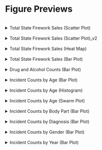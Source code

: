 

# Figure Previews

<br>

<details>
<summary>Total State Firework Sales (Scatter Plot)</summary>
<img src="/reports/figures/Firework Sales ($USD) (scatter_plot).png">

</details>

<br>

<details>
<summary>Total State Firework Sales (Scatter Plot)_v2</summary>
<img src="/reports/figures/Firework Sales ($USD) (scatter_plot) - Ver2.png.png">

</details>


<br>

<details>
<summary>Total State Firework Sales (Heat Map)</summary>
<img src="/reports/figures/Total State Firework Sales ($USD) 2016-2020 (map).png">
</details>

<br>

<details>
<summary>Total State Firework Sales (Bar Plot)</summary>
<img src="/reports/figures/Total Firework Sales ($USD) 2016-2020.png">
</details>

<br>

<details>
<summary>Drug and Alcohol Counts (Bar Plot)</summary>
<img src="/reports/figures/Drug_and_Alcohol_Counts.png">
</details>

<br>

<details>
<summary>Incident Counts by Age (Bar Plot)</summary>
<img src="/reports/figures/Incident Counts by Age_Bar.png">
</details>

<br>

<details>
<summary>Incident Counts by Age (Histogram)</summary>
<img src="/reports/figures/Incident Counts by Age_Hist.png">
</details>

<br>

<details>
<summary>Incident Counts by Age (Swarm Plot)</summary>
<img src="/reports/figures/Incident Counts by Age_Swarm.png">
</details>

<br>

<details>
<summary>Incident Counts by Body Part (Bar Plot)</summary>
<img src="/reports/figures/Incident Counts by Body Part.png">
</details>

<br>

<details>
<summary>Incident Counts by Diagnosis (Bar Plot)</summary>
<img src="/reports/figures/Incident Counts by Diagnosis.png">
</details>

<br>

<details>
<summary>Incident Counts by Gender (Bar Plot)</summary>
<img src="/reports/figures/Incident Counts by Gender.png">
</details>

<br>

<details>
<summary>Incident Counts by Year (Bar Plot)</summary>
<img src="/reports/figures/Incident Counts by Year.png">
</details>

